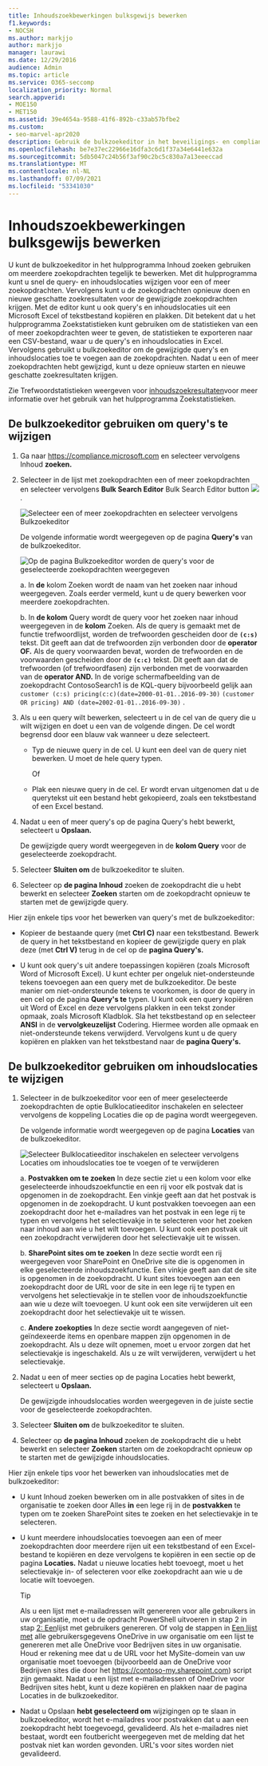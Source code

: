 ```yaml
---
title: Inhoudszoekbewerkingen bulksgewijs bewerken
f1.keywords:
- NOCSH
ms.author: markjjo
author: markjjo
manager: laurawi
ms.date: 12/29/2016
audience: Admin
ms.topic: article
ms.service: O365-seccomp
localization_priority: Normal
search.appverid:
- MOE150
- MET150
ms.assetid: 39e4654a-9588-41f6-892b-c33ab57bfbe2
ms.custom:
- seo-marvel-apr2020
description: Gebruik de bulkzoekeditor in het beveiligings- en compliancecentrum om snel de query- en inhoudslocaties voor een of meer inhoudszoekingen te wijzigen.
ms.openlocfilehash: be7e37ec22966e16dfa3c6d1f37a34e6441e632a
ms.sourcegitcommit: 5db5047c24b56f3af90c2bc5c830a7a13eeeccad
ms.translationtype: MT
ms.contentlocale: nl-NL
ms.lasthandoff: 07/09/2021
ms.locfileid: "53341030"
---
```

# <a name="bulk-edit-content-searches"></a>Inhoudszoekbewerkingen bulksgewijs bewerken

U kunt de bulkzoekeditor in het hulpprogramma Inhoud zoeken gebruiken om meerdere zoekopdrachten tegelijk te bewerken. Met dit hulpprogramma kunt u snel de query- en inhoudslocaties wijzigen voor een of meer zoekopdrachten. Vervolgens kunt u de zoekopdrachten opnieuw doen en nieuwe geschatte zoekresultaten voor de gewijzigde zoekopdrachten krijgen. Met de editor kunt u ook query's en inhoudslocaties uit een Microsoft Excel of tekstbestand kopiëren en plakken. Dit betekent dat u het hulpprogramma Zoekstatistieken kunt gebruiken om de statistieken van een of meer zoekopdrachten weer te geven, de statistieken te exporteren naar een CSV-bestand, waar u de query's en inhoudslocaties in Excel. Vervolgens gebruikt u bulkzoekeditor om de gewijzigde query's en inhoudslocaties toe te voegen aan de zoekopdrachten. Nadat u een of meer zoekopdrachten hebt gewijzigd, kunt u deze opnieuw starten en nieuwe geschatte zoekresultaten krijgen.

Zie Trefwoordstatistieken weergeven voor [inhoudszoekresultaten](view-keyword-statistics-for-content-search.md)voor meer informatie over het gebruik van het hulpprogramma Zoekstatistieken.

## <a name="use-the-bulk-search-editor-to-change-queries"></a>De bulkzoekeditor gebruiken om query's te wijzigen

1. Ga naar <https://compliance.microsoft.com> en selecteer vervolgens Inhoud **zoeken.**

2. Selecteer in de lijst met zoekopdrachten een of meer zoekopdrachten en selecteer vervolgens **Bulk Search Editor** Bulk Search Editor button ![ ](../media/1ddb3d18-2f00-4a7b-98a6-817ca5ec7014.png) .

    ![Selecteer een of meer zoekopdrachten en selecteer vervolgens Bulkzoekeditor](../media/600c9716-89a2-4451-b111-fa7cfaad2006.png)

    De volgende informatie wordt weergegeven op de pagina **Query's** van de bulkzoekeditor.

    ![Op de pagina Bulkzoekeditor worden de query's voor de geselecteerde zoekopdrachten weergegeven](../media/189659af-cc78-4479-b0bc-a93decad2f6c.png)

    a. In **de** kolom Zoeken wordt de naam van het zoeken naar inhoud weergegeven. Zoals eerder vermeld, kunt u de query bewerken voor meerdere zoekopdrachten.

    b. In **de kolom** Query wordt de query voor het zoeken naar inhoud weergegeven in de **kolom** Zoeken. Als de query is gemaakt met de functie trefwoordlijst, worden de trefwoorden gescheiden door de **`(c:s)`** tekst. Dit geeft aan dat de trefwoorden zijn verbonden door de **operator OF.** Als de query voorwaarden bevat, worden de trefwoorden en de voorwaarden gescheiden door de **`(c:c)`** tekst. Dit geeft aan dat de trefwoorden (of trefwoordfasen) zijn verbonden met de voorwaarden van de **operator AND.** In de vorige schermafbeelding van de zoekopdracht ContosoSearch1 is de KQL-query bijvoorbeeld gelijk aan `customer (c:s) pricing(c:c)(date=2000-01-01..2016-09-30)`  `(customer OR pricing) AND (date=2002-01-01..2016-09-30)` .

3. Als u een query wilt bewerken, selecteert u in de cel van de query die u wilt wijzigen en doet u een van de volgende dingen. De cel wordt begrensd door een blauw vak wanneer u deze selecteert.

   - Typ de nieuwe query in de cel. U kunt een deel van de query niet bewerken. U moet de hele query typen.

      Of

   - Plak een nieuwe query in de cel. Er wordt ervan uitgenomen dat u de querytekst uit een bestand hebt gekopieerd, zoals een tekstbestand of een Excel bestand.

4. Nadat u een of meer query's  op de pagina Query's hebt bewerkt, selecteert u **Opslaan.**

    De gewijzigde query wordt weergegeven in de **kolom Query** voor de geselecteerde zoekopdracht.

5. Selecteer **Sluiten om** de bulkzoekeditor te sluiten.

6. Selecteer op **de pagina Inhoud** zoeken de zoekopdracht die u hebt bewerkt en selecteer **Zoeken** starten om de zoekopdracht opnieuw te starten met de gewijzigde query.

Hier zijn enkele tips voor het bewerken van query's met de bulkzoekeditor:

- Kopieer de bestaande query (met **Ctrl C)** naar een tekstbestand. Bewerk de query in het tekstbestand en kopieer de gewijzigde query en plak deze (met **Ctrl V)** terug in de cel op de **pagina Query's.**

- U kunt ook query's uit andere toepassingen kopiëren (zoals Microsoft Word of Microsoft Excel). U kunt echter per ongeluk niet-ondersteunde tekens toevoegen aan een query met de bulkzoekeditor. De beste manier om niet-ondersteunde tekens te voorkomen, is door de query in een cel op de pagina **Query's te** typen. U kunt ook een query kopiëren uit Word of Excel en deze vervolgens plakken in een tekst zonder opmaak, zoals Microsoft Kladblok. Sla het tekstbestand op en selecteer **ANSI** in de **vervolgkeuzelijst** Codering. Hiermee worden alle opmaak en niet-ondersteunde tekens verwijderd. Vervolgens kunt u de query kopiëren en plakken van het tekstbestand naar de **pagina Query's.**

## <a name="use-the-bulk-search-editor-to-change-content-locations"></a>De bulkzoekeditor gebruiken om inhoudslocaties te wijzigen

1. Selecteer in de bulkzoekeditor voor een of meer geselecteerde zoekopdrachten  de optie Bulklocatieeditor inschakelen en selecteer vervolgens de koppeling Locaties die op de pagina wordt weergegeven.

    De volgende informatie wordt weergegeven op de pagina **Locaties** van de bulkzoekeditor.

    ![Selecteer Bulklocatieeditor inschakelen en selecteer vervolgens Locaties om inhoudslocaties toe te voegen of te verwijderen](../media/a5a468ce-bd63-4c53-bc37-ff64cf769e59.png)

    a. **Postvakken om te zoeken** In deze sectie ziet u een kolom voor elke geselecteerde inhoudszoekfunctie en een rij voor elk postvak dat is opgenomen in de zoekopdracht. Een vinkje geeft aan dat het postvak is opgenomen in de zoekopdracht. U kunt postvakken toevoegen aan een zoekopdracht door het e-mailadres van het postvak in een lege rij te typen en vervolgens het selectievakje in te selecteren voor het zoeken naar inhoud aan wie u het wilt toevoegen. U kunt ook een postvak uit een zoekopdracht verwijderen door het selectievakje uit te wissen.

    b. **SharePoint sites om te zoeken** In deze sectie wordt een rij weergegeven voor SharePoint en OneDrive site die is opgenomen in elke geselecteerde inhoudszoekfunctie. Een vinkje geeft aan dat de site is opgenomen in de zoekopdracht. U kunt sites toevoegen aan een zoekopdracht door de URL voor de site in een lege rij te typen en vervolgens het selectievakje in te stellen voor de inhoudszoekfunctie aan wie u deze wilt toevoegen. U kunt ook een site verwijderen uit een zoekopdracht door het selectievakje uit te wissen.

    c. **Andere zoekopties** In deze sectie wordt aangegeven of niet-geïndexeerde items en openbare mappen zijn opgenomen in de zoekopdracht. Als u deze wilt opnemen, moet u ervoor zorgen dat het selectievakje is ingeschakeld. Als u ze wilt verwijderen, verwijdert u het selectievakje.

2. Nadat u een of meer secties op  de pagina Locaties hebt bewerkt, selecteert u **Opslaan.**

    De gewijzigde inhoudslocaties worden weergegeven in de juiste sectie voor de geselecteerde zoekopdrachten.

3. Selecteer **Sluiten om** de bulkzoekeditor te sluiten.

4. Selecteer op **de pagina Inhoud** zoeken de zoekopdracht die u hebt bewerkt en selecteer **Zoeken** starten om de zoekopdracht opnieuw op te starten met de gewijzigde inhoudslocaties.

Hier zijn enkele tips voor het bewerken van inhoudslocaties met de bulkzoekeditor:

- U kunt Inhoud zoeken bewerken om in alle postvakken of sites in  de organisatie te zoeken door Alles **in** een lege rij in de **postvakken** te typen om te zoeken SharePoint sites te zoeken en het selectievakje in te selecteren.

- U kunt meerdere inhoudslocaties toevoegen aan een of meer zoekopdrachten door meerdere rijen uit een tekstbestand of een Excel-bestand te kopiëren en deze vervolgens te kopiëren in een sectie op de pagina **Locaties.** Nadat u nieuwe locaties hebt toevoegt, moet u het selectievakje in- of selecteren voor elke zoekopdracht aan wie u de locatie wilt toevoegen.

    > [!TIP]
    > Als u een lijst met e-mailadressen wilt genereren voor alle gebruikers in uw organisatie, moet u de opdracht PowerShell uitvoeren in stap 2 in stap [2: Een](search-the-mailbox-and-onedrive-for-business-for-a-list-of-users.md#step-2-generate-a-list-of-users)lijst met gebruikers genereren. Of volg de stappen in [Een lijst met](/onedrive/list-onedrive-urls) alle gebruikersgegevens OneDrive in uw organisatie om een lijst te genereren met alle OneDrive voor Bedrijven sites in uw organisatie. Houd er rekening mee dat u de URL voor het MySite-domein van uw organisatie moet toevoegen (bijvoorbeeld aan de OneDrive voor Bedrijven sites die door het https://contoso-my.sharepoint.com) script zijn gemaakt. Nadat u een lijst met e-mailadressen of OneDrive voor Bedrijven sites hebt,  kunt u deze kopiëren en plakken naar de pagina Locaties in de bulkzoekeditor.

- Nadat u Opslaan **hebt geselecteerd om** wijzigingen op te slaan in bulkzoekeditor, wordt het e-mailadres voor postvakken dat u aan een zoekopdracht hebt toegevoegd, gevalideerd. Als het e-mailadres niet bestaat, wordt een foutbericht weergegeven met de melding dat het postvak niet kan worden gevonden. URL's voor sites worden niet gevalideerd.

